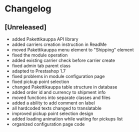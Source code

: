 # Changelog

## [Unreleased]
- added Pakettikauppa API library
- added carriers creation instruction in ReadMe
- moved Pakettikauppa menu element to "Shipping" element
- fixed the module operation
- added existing carrier check before carrier create
- fixed admin tab parent class
- adapted to Prestashop 1.7
- fixed problems in module configuration page
- fixed pickup point selection
- changed Pakettikauppa table structure in database
- added order id and currency to shipment info
- moved functions into separate classes and files
- added a ability to add comment on label
- all hardcoded texts changed to translatable
- improved pickup point selection design
- added loading animation while waiting for pickups list
- organized configuration page code
